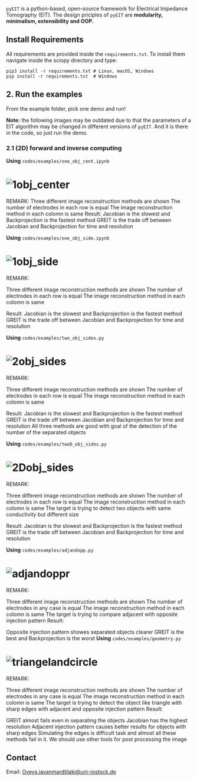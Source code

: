 `pyEIT` is a python-based, open-source framework for Electrical Impedance Tomography (EIT). The design priciples of `pyEIT` are **modularity, minimalism, extensibility and OOP.**

## Install Requirements

All requirements are provided inside the `requirements.txt`. To install them navigate inside the sciopy directory and type:

    pip3 install -r requirements.txt # Linux, macOS, Windows
    pip install -r requirements.txt  # Windows
## 2. Run the examples

From the example folder, pick one demo and run!

**Note:** the following images may be outdated due to that the parameters of a EIT algorithm may be changed in different versions of `pyEIT`. And it is there in the code, so just run the demo.

### 2.1 (2D) forward and inverse computing
**Using** `codes/examples/one_obj_cent.ipynb`

# ![1obj_center](https://github.com/Oveys96/eit_seminar/blob/main/codes/images/1obj_center.png)

REMARK:
Three different image reconstruction methods are shown
The number of electrodes in each row is equal
The image reconstruction method in each colomn is same
Result:
Jacobian is the slowest and Backprojection is the fastest method
GREIT is the trade off between Jacobian and Backprojection for time and resolution

**Using** `codes/examples/one_obj_side.ipynb`

# ![1obj_side](https://github.com/Oveys96/eit_seminar/blob/main/codes/images/1obj_side.png)

REMARK:

Three different image reconstruction methods are shown
The number of electrodes in each row is equal
The image reconstruction method in each colomn is same

Result:
Jacobian is the slowest and Backprojection is the fastest method
GREIT is the trade off between Jacobian and Backprojection for time and resolution

**Using** `codes/examples/two_obj_sides.py`

# ![2obj_sides](https://github.com/Oveys96/eit_seminar/blob/main/codes/images/2obj_sides.png)
REMARK:

Three different image reconstruction methods are shown
The number of electrodes in each row is equal
The image reconstruction method in each colomn is same

Result:
Jacobian is the slowest and Backprojection is the fastest method
GREIT is the trade off between Jacobian and Backprojection for time and resolution
All three methods are good with goal of the detection of the number of the separated objects

**Using** `codes/examples/twoD_obj_sides.py`

# ![2Dobj_sides](https://github.com/Oveys96/eit_seminar/blob/main/codes/images/2Dobj_sides.png)

REMARK:

Three different image reconstruction methods are shown
The number of electrodes in each row is equal
The image reconstruction method in each colomn is same
The target is trying to detect two objects with same conductivity but different size

Result:
Jacobian is the slowest and Backprojection is the fastest method
GREIT is the trade off between Jacobian and Backprojection for time and resolution

**Using** `codes/examples/adjandopp.py`

# ![adjandoppr](https://github.com/Oveys96/eit_seminar/blob/main/codes/images/adjandoppr.png)

REMARK:

Three different image reconstruction methods are shown
The number of electrodes in any case is equal
The image reconstruction method in each colomn is same
The target is trying to compare adjacent with opposite injection pattern
Result:

Opposite injection pattern showes separated objects clearer
GREIT is the best and Backprojection is the worst
**Using** `codes/examples/geometry.py`

# ![triangelandcircle](https://github.com/Oveys96/eit_seminar/blob/main/codes/images/triangelandcircle.png)

REMARK:

Three different image reconstruction methods are shown
The number of electrodes in any case is equal
The image reconstruction method in each colomn is same
The target is trying to detect the object like triangle with sharp edges with adjacent and opposite injection pattern
Result:

GREIT almost fails even in separating the objects
Jacobian has the highest resolution
Adjacent injection pattern causes better results for objects with sharp edges
Simulating the edges is difficult task and almost all these methods fail in it. We should use other tools for post processing the image



## Contact

Email: Oveys.javanmardtilaki@uni-rostock.de
